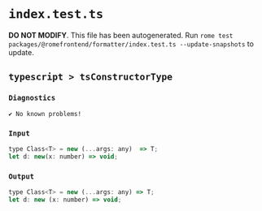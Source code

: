 # `index.test.ts`

**DO NOT MODIFY**. This file has been autogenerated. Run `rome test packages/@romefrontend/formatter/index.test.ts --update-snapshots` to update.

## `typescript > tsConstructorType`

### `Diagnostics`

```
✔ No known problems!

```

### `Input`

```js
type Class<T> = new (...args: any)  => T;
let d: new(x: number) => void;

```

### `Output`

```js
type Class<T> = new (...args: any) => T;
let d: new (x: number) => void;

```
